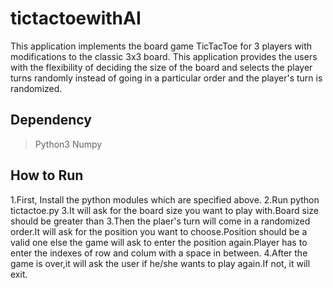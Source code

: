 # tictactoewithAI

This application implements the board game TicTacToe for 3 players with modifications to the classic 3x3 board.
This application provides the users with the flexibility of deciding the size of the board and selects the player turns randomly instead of going in a particular order and the player's turn is randomized.

## Dependency
> Python3
> Numpy


## How to Run

1.First, Install the python modules which are specified above.
2.Run python tictactoe.py
3.It will ask for the board size you want to play with.Board size should be greater than 3.Then the plaer's turn will come in a randomized order.It will ask for the position you want to choose.Position should be a valid one else the game will ask to enter the position again.Player has to enter the indexes of row and colum with a space in between.
4.After the game is over,it will ask the user if he/she wants to play again.If not, it will exit.
